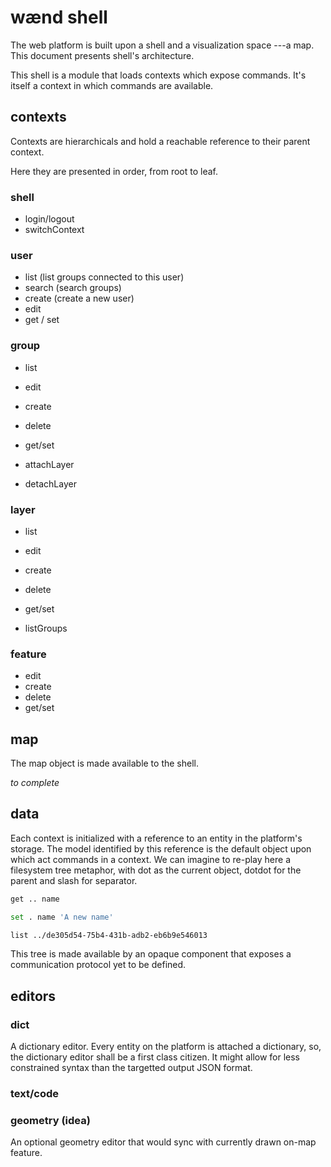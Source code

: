
wænd shell
==========

The web platform is built upon a shell and a visualization space ---a map. This document presents shell's architecture.

This shell is a module that loads contexts which expose commands. It's itself a context in which commands are available.


## contexts

Contexts are hierarchicals and hold a reachable reference to their parent context.

Here they are presented in order, from root to leaf.

### shell

- login/logout
- switchContext

### user

- list (list groups connected to this user)
- search (search groups)
- create (create a new user)
- edit
- get / set



### group

- list
- edit
- create
- delete
- get/set

- attachLayer
- detachLayer

### layer

- list
- edit
- create
- delete
- get/set

- listGroups


### feature

- edit
- create
- delete
- get/set

## map

The map object is made available to the shell.

*to complete*


## data

Each context is initialized with a reference to an entity in the platform's storage. The model identified by this reference is the default object upon which act commands in a context. We can imagine to re-play here a filesystem tree metaphor, with dot as the current object, dotdot for the parent and slash for separator.

```bash
get .. name
```

```bash
set . name 'A new name'
```

```bash
list ../de305d54-75b4-431b-adb2-eb6b9e546013
```

This tree is made available by an opaque component that exposes a communication protocol yet to be defined.


## editors

### dict

A dictionary editor. Every entity on the platform is attached a dictionary, so, the dictionary editor shall be a first class citizen.
It might allow for less constrained syntax than the targetted output JSON format.

### text/code



### geometry (idea)

An optional geometry editor that would sync with currently drawn on-map feature.

